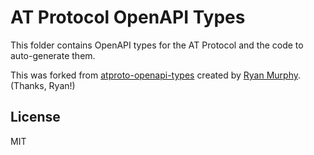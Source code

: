 # AT Protocol OpenAPI Types

This folder contains OpenAPI types for the AT Protocol and the code to auto-generate them.

This was forked from [atproto-openapi-types](https://github.com/rdmurphy/atproto-openapi-types/) created by [Ryan Murphy](https://github.com/rdmurphy). (Thanks, Ryan!)

## License

MIT
